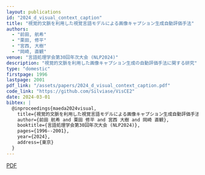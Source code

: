 ```yaml
---
layout: publications
id: "2024_d_visual_context_caption"
title: "視覚的文脈を利用した視覚言語モデルによる画像キャプション生成自動評価手法"
authors:
  - "前田, 航希"
  - "栗田, 修平"
  - "宮西, 大樹"
  - "岡崎, 直観"
venue: "言語処理学会第30回年次大会 (NLP2024)"
description: "視覚的文脈を利用した画像キャプション生成の自動評価手法に関する研究"
type: "domestic"
firstpage: 1996
lastpage: 2001
pdf_link: "/assets/papers/2024_d_visual_context_caption.pdf"
code_link: "https://github.com/Silviase/VisCE2"
date: 2024-03-01
bibtex: |
  @inproceedings{maeda2024visual,
    title={視覚的文脈を利用した視覚言語モデルによる画像キャプション生成自動評価手法},
    author={前田 航希 and 栗田 修平 and 宮西 大樹 and 岡崎 直観},
    booktitle={言語処理学会第30回年次大会 (NLP2024)},
    pages={1996--2001},
    year={2024},
    address={東京}
  }
---
```


[PDF](/assets/papers/2024_d_visual_context_caption.pdf)
